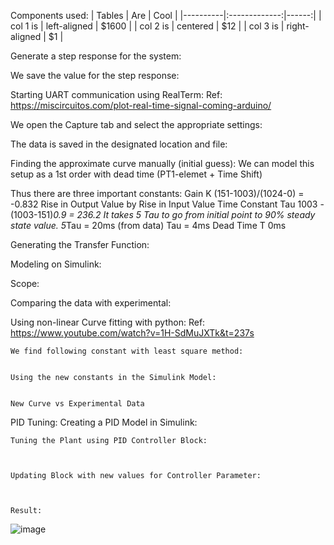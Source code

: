 Components used:
| Tables   |      Are      |  Cool |
|----------|:-------------:|------:|
| col 1 is |  left-aligned | $1600 |
| col 2 is |    centered   |   $12 |
| col 3 is | right-aligned |    $1 |


Generate a step response for the system:





We save the value for the step response:

	

	
	
Starting UART communication using RealTerm:
	Ref: https://miscircuitos.com/plot-real-time-signal-coming-arduino/




We open the Capture tab and select the appropriate settings:



The data is saved in the designated location and file:



Finding the approximate curve manually (initial guess):
	We can model this setup as a 1st order with dead time  (PT1-elemet + Time Shift)

  Thus there are three important constants:
	Gain K	(151-1003)/(1024-0) = -0.832 	Rise in Output Value by Rise in Input Value
	Time Constant Tau	1003 - (1003-151)*0.9 = 236.2 	It takes 5 Tau to go from initial point to 90% steady state value.
		5*Tau = 20ms (from data)
		Tau = 4ms
	Dead Time T	0ms	
	
	
Generating the Transfer Function:




Modeling on Simulink:



Scope:




Comparing the data with experimental:


	
	
Using non-linear Curve fitting with python:
	Ref: https://www.youtube.com/watch?v=1H-SdMuJXTk&t=237s
	
	We find following constant with least square method:

		
	Using the new constants in the Simulink Model:

		
	New Curve vs Experimental Data

		
		
		
PID Tuning:
	Creating a PID Model in Simulink:

	
	Tuning the Plant using PID Controller Block:

		
		
	Updating Block with new values for Controller Parameter:

		
		
	Result:






![image](https://github.com/haris-mujeeb/Digital-Control-Projects/assets/57053470/4b4e40ac-1bb3-4274-a9b0-087ba1ac2195)

